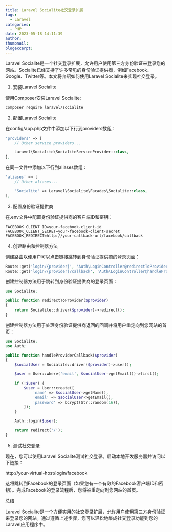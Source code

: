 ```yaml
---
title: Laravel Socialite社交登录扩展
tags:
  - Laravel
categories:
  - PHP
date: 2023-05-18 14:11:39
author:
thumbnail:
blogexcerpt:
---
```

Laravel Socialite是一个社交登录扩展，允许用户使用第三方身份验证来登录您的网站。Socialite已经支持了许多常见的身份验证提供商，例如Facebook、Google、Twitter等。本文将介绍如何使用Laravel Socialite来实现社交登录。

1. 安装Laravel Socialite

使用Composer安装Laravel Socialite:

```
composer require laravel/socialite
```

2. 配置Laravel Socialite

在config/app.php文件中添加以下行到providers数组：

```php
'providers' => [
    // Other service providers...

    Laravel\Socialite\SocialiteServiceProvider::class,
],
```

在同一文件中添加以下行到aliases数组：

```php
'aliases' => [
    // Other aliases...

    'Socialite' => Laravel\Socialite\Facades\Socialite::class,
],
```

3. 配置身份验证提供商

在.env文件中配置身份验证提供商的客户端ID和密钥：

```
FACEBOOK_CLIENT_ID=your-facebook-client-id
FACEBOOK_CLIENT_SECRET=your-facebook-client-secret
FACEBOOK_REDIRECT=http://your-callback-url/facebook/callback
```

4. 创建路由和控制器方法

创建路由以便用户可以点击链接跳转到身份验证提供商的登录页面：

```php
Route::get('login/{provider}', 'Auth\LoginController@redirectToProvider')->name('socialite.login');
Route::get('login/{provider}/callback', 'Auth\LoginController@handleProviderCallback')->name('socialite.callback');
```

创建控制器方法用于跳转到身份验证提供商的登录页面：

```php
use Socialite;

public function redirectToProvider($provider)
{
    return Socialite::driver($provider)->redirect();
}
```

创建控制器方法用于处理身份验证提供商返回的回调并将用户重定向到您网站的首页：

```php
use Socialite;
use Auth;

public function handleProviderCallback($provider)
{
    $socialUser = Socialite::driver($provider)->user();

    $user = User::where('email', $socialUser->getEmail())->first();

    if (!$user) {
        $user = User::create([
            'name' => $socialUser->getName(),
            'email' => $socialUser->getEmail(),
            'password' => bcrypt(Str::random(16)),
        ]);
    }

    Auth::login($user);

    return redirect('/');
}
```

5. 测试社交登录

现在，您可以使用Laravel Socialite测试社交登录。启动本地开发服务器并访问以下链接：

http://your-virtual-host/login/facebook

这将跳转到Facebook的登录页面（如果您有一个有效的Facebook客户端ID和密钥）。完成Facebook的登录流程后，您将被重定向到您网站的首页。

总结

Laravel Socialite是一个方便实用的社交登录扩展，允许用户使用第三方身份验证来登录您的网站。通过遵循上述步骤，您可以轻松地集成社交登录功能到您的Laravel应用程序中。

